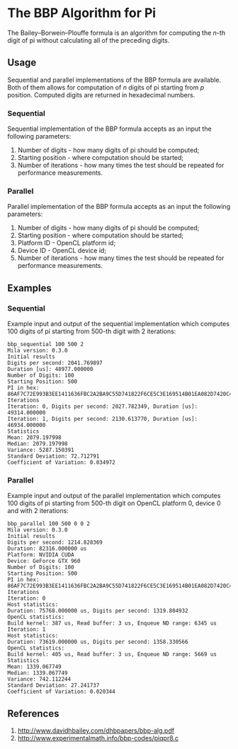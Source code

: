 # The BBP Algorithm for Pi
The Bailey–Borwein–Plouffe formula is an algorithm for computing the _n_-th digit of pi without calculating all of the preceding digits.

## Usage
Sequential and parallel implementations of the BBP formula are available. Both of them allows for computation of _n_ digits of pi starting from _p_ position. Computed digits are returned in hexadecimal numbers.

### Sequential
Sequential implementation of the BBP formula accepts as an input the following parameters:

1. Number of digits - how many digits of pi should be computed;
1. Starting position - where computation should be started;
1. Number of iterations - how many times the test should be repeated for performance measurements.

### Parallel
Parallel implementation of the BBP formula accepts as an input the following parameters:

1. Number of digits - how many digits of pi should be computed;
1. Starting position - where computation should be started;
1. Platform ID - OpenCL platform id;
1. Device ID - OpenCL device id;
1. Number of iterations - how many times the test should be repeated for performance measurements.

## Examples
### Sequential
Example input and output of the sequential implementation which computes 100 digits of pi starting from 500-th digit with 2 iterations:

    bbp_sequential 100 500 2
    Mila version: 0.3.0
    Initial results
    Digits per second: 2041.769897
    Duration [us]: 48977.000000
    Number of Digits: 100
    Starting Position: 500
    PI in hex: 86AF7C72E993B3EE1411636FBC2A2BA9C55D741822F6CE5C3E169514B01EA082D7420C4F4CEC7A2242A6912284AB255EF85C
    Iterations
    Iteration: 0, Digits per second: 2027.782349, Duration [us]: 49314.000000
    Iteration: 1, Digits per second: 2130.613770, Duration [us]: 46934.000000
    Statistics
    Mean: 2079.197998
    Median: 2079.197998
    Variance: 5287.150391
    Standard Deviation: 72.712791
    Coefficient of Variation: 0.034972

### Parallel
Example input and output of the parallel implementation which computes 100 digits of pi starting from 500-th digit on OpenCL platform 0, device 0 and with 2 iterations:

    bbp_parallel 100 500 0 0 2
    Mila version: 0.3.0
    Initial results
    Digits per second: 1214.828369
    Duration: 82316.000000 us
    Platform: NVIDIA CUDA
    Device: GeForce GTX 960
    Number of Digits: 100
    Starting Position: 500
    PI in hex: 86AF7C72E993B3EE1411636FBC2A2BA9C55D741822F6CE5C3E169514B01EA082D7420C4F4CEC7A2242A6912284AB255EF85C
    Iterations
    Iteration: 0
    Host statistics:
    Duration: 75768.000000 us, Digits per second: 1319.804932
    OpenCL statistics:
    Build kernel: 387 us, Read buffer: 3 us, Enqueue ND range: 6345 us
    Iteration: 1
    Host statistics:
    Duration: 73619.000000 us, Digits per second: 1358.330566
    OpenCL statistics:
    Build kernel: 405 us, Read buffer: 3 us, Enqueue ND range: 5669 us
    Statistics
    Mean: 1339.067749
    Median: 1339.067749
    Variance: 742.112244
    Standard Deviation: 27.241737
    Coefficient of Variation: 0.020344

## References
1. http://www.davidhbailey.com/dhbpapers/bbp-alg.pdf
1. http://www.experimentalmath.info/bbp-codes/piqpr8.c
